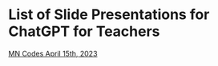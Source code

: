 # List of Slide Presentations for ChatGPT for Teachers


[MN Codes April 15th, 2023](https://github.com/CoderDojoTC/chatgpt-for-teachers/tree/main/slides/ChatGPT-for-Teachers.pptx)